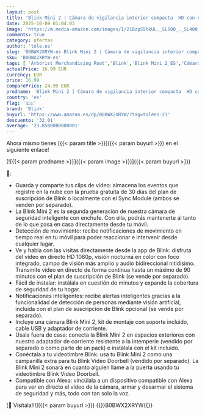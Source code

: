 ```yaml
---
layout: post
title: 'Blink Mini 2 | Cámara de vigilancia interior compacta  HD con enchufe  visión nocturna en color  foco integrado  audio bidireccional  detección de movimiento  compatible con Alexa  blanco '
date: 2025-10-09 01:04:03
image: 'https://m.media-amazon.com/images/I/21BzpS5tkUL._SL500_._SL400_.jpg'
comments: true
category: ofertas
author: 'tole.es'
slug: 'B0BWX2XRYW-es Blink Mini 2 | Cámara de vigilancia interior compacta HD...'
sku: 'B0BWX2XRYW-es'
tags: [ 'Arborist Merchandising Root','Blink','Blink Mini 2_ES','Cámaras bala de vigilancia','Cámaras de seguridad','Cámaras de vigilancia','Cámaras de vigilancia en domo','Cámaras espía','Dispositivos Amazon','Dispositivos Amazon y Accesorios','Dispositivos Amazon y accesorios','Electrónica','Fiesta de Ofertas de Primavera -   Dispositivos Amazon','Fotografía y videocámaras','Precios bajos en Ring y Blink','Próximas ofertas en dispositivos Amazon','Seguridad e iluminación para hogar inteligente','Self Service','Special Features Stores','alexa','blink','e97153f7-7531-4959-bcaa-edabbf48d7f8_0','e97153f7-7531-4959-bcaa-edabbf48d7f8_1001','e97153f7-7531-4959-bcaa-edabbf48d7f8_3801','e97153f7-7531-4959-bcaa-edabbf48d7f8_4301','e97153f7-7531-4959-bcaa-edabbf48d7f8_501','e97153f7-7531-4959-bcaa-edabbf48d7f8_8701','e97153f7-7531-4959-bcaa-edabbf48d7f8_9601','🇪🇸', ]
actualPrice: 16.99 EUR
currency: EUR
price: 16.99
comparePrice: 24.99 EUR
prodname: 'Blink Mini 2 | Cámara de vigilancia interior compacta  HD con enchufe  visión nocturna en color  foco integrado  audio bidireccional  detección de movimiento  compatible con Alexa  blanco '
country: 'es'
flag: '🇪🇸'
brand: 'Blink'
buyurl: 'https://www.amazon.es/dp/B0BWX2XRYW/?tag=tolees-21'
descuento: '32.01'
average: '23.8580000000001'
---
```


Ahora mismo tienes [{{< param title >}}]({{< param buyurl >}}) en el siguiente enlace!

[![{{< param prodname >}}]({{< param image >}})]({{< param buyurl >}})

🔎:

- Guarda y comparte tus clips de vídeo: almacena los eventos que registre en la nube con la prueba gratuita de 30 días del plan de suscripción de Blink o localmente con el Sync Module (ambos se venden por separado).
- La Blink Mini 2 es la segunda generación de nuestra cámara de seguridad inteligente con enchufe. Con ella, podrás mantenerte al tanto de lo que pasa en casa directamente desde tu móvil.
- Detección de movimiento: recibe notificaciones de movimiento en tiempo real en tu móvil para poder reaccionar e intervenir desde cualquier lugar.
- Ve y habla con las visitas directamente desde la app de Blink: disfruta del vídeo en directo HD 1080p, visión nocturna en color con foco integrado, campo de visión más amplio y audio bidireccional nitidísimo. Transmite vídeo en directo de forma continua hasta un máximo de 90 minutos con el plan de suscripción de Blink (se vende por separado).
- Fácil de instalar: instálala en cuestión de minutos y expande la cobertura de seguridad de tu hogar.
- Notificaciones inteligentes: recibe alertas inteligentes gracias a la funcionalidad de detección de personas mediante visión artificial, incluida con el plan de suscripción de Blink opcional (se vende por separado).
- Incluye una cámara Blink Mini 2, kit de montaje con soporte incluido, cable USB y adaptador de corriente.
- Úsala fuera de casa: conecta la Blink Mini 2 en espacios exteriores con nuestro adaptador de corriente resistente a la intemperie (vendido por separado o como parte de un pack) e instálala con el kit incluido.
- Conéctala a tu videotimbre Blink: usa tu Blink Mini 2 como una campanilla extra para tu Blink Video Doorbell (vendido por separado). La Blink Mini 2 sonará en cuanto alguien llame a la puerta usando tu videotimbre Blink Video Doorbell.
- Compatible con Alexa: vincúlala a un dispositivo compatible con Alexa para ver en directo el vídeo de la cámara, armar y desarmar el sistema de seguridad y más, todo con tan solo la voz.

[🛒 Visítala!!!]({{< param buyurl >}})
{{<world>}}B0BWX2XRYW{{</world>}}
